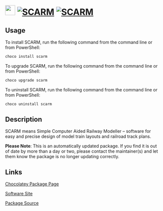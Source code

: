 ﻿# <img src="https://cdn.jsdelivr.net/gh/mkevenaar/chocolatey-packages@9a3aec2cd14cadf9ff04d111fcc1ae400959b1c9/icons/scarm.png" width="32" height="32"/> [![SCARM](https://img.shields.io/chocolatey/v/scarm.svg?label=SCARM)](https://chocolatey.org/packages/scarm) [![SCARM](https://img.shields.io/chocolatey/dt/scarm.svg)](https://chocolatey.org/packages/scarm)

## Usage

To install SCARM, run the following command from the command line or from PowerShell:

```powershell
choco install scarm
```

To upgrade SCARM, run the following command from the command line or from PowerShell:

```powershell
choco upgrade scarm
```

To uninstall SCARM, run the following command from the command line or from PowerShell:

```powershell
choco uninstall scarm
```

## Description

SCARM means Simple Computer Aided Railway Modeller – software for easy and precise design of model train layouts and railroad track plans.

**Please Note**: This is an automatically updated package. If you find it is
out of date by more than a day or two, please contact the maintainer(s) and
let them know the package is no longer updating correctly.


## Links

[Chocolatey Package Page](https://chocolatey.org/packages/scarm)

[Software Site](https://www.scarm.info)

[Package Source](https://github.com/mkevenaar/chocolatey-packages/tree/master/automatic/scarm)

